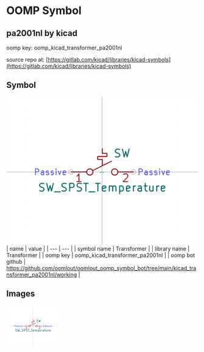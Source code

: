# OOMP Symbol  
## pa2001nl  by kicad  
  
oomp key: oomp_kicad_transformer_pa2001nl  
  
source repo at: [https://gitlab.com/kicad/libraries/kicad-symbols](https://gitlab.com/kicad/libraries/kicad-symbols)  
## Symbol  
  
[![working.png](working_600.png)](working.png)  
| name | value | 
| --- | --- | 
| symbol name | Transformer | 
| library name | Transformer | 
| oomp key | oomp_kicad_transformer_pa2001nl | 
| oomp bot github | https://github.com/oomlout/oomlout_oomp_symbol_bot/tree/main/kicad_transformer_pa2001nl/working | 
## Images  
  
[![working.png](working_140.png)](working.png)  
